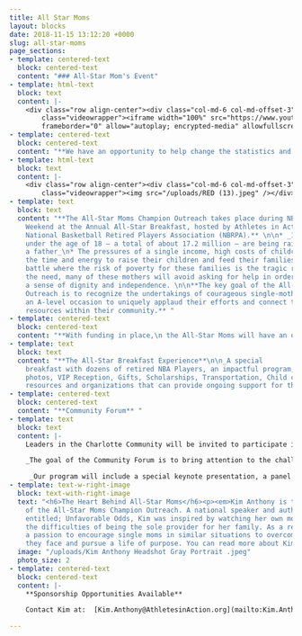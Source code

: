 ```yaml
---
title: All Star Moms
layout: blocks
date: 2018-11-15 13:12:20 +0000
slug: all-star-moms
page_sections:
- template: centered-text
  block: centered-text
  content: "### All-Star Mom's Event"
- template: html-text
  block: text
  content: |-
    <div class="row align-center"><div class="col-md-6 col-md-offset-3"><div
        class="videowrapper"><iframe width="100%" src="https://www.youtube.com/embed/n2UOhJ-KIJ0"
        frameborder="0" allow="autoplay; encrypted-media" allowfullscreen></iframe></div></div></div>
- template: centered-text
  block: centered-text
  content: "**We have an opportunity to help change the statistics and impact single mothers, their children, and their communities, one NBA All-Star City at a time!** "
- template: html-text
  block: text
  content: |-
    <div class="row align-center"><div class="col-md-6 col-md-offset-3"><div
        class="videowrapper"><img src="/uploads/RED (13).jpeg" /></div></div></div>
- template: text
  block: text
  content: "**The All-Star Moms Champion Outreach takes place during NBA All-Star
    Weekend at the Annual All-Star Breakfast, hosted by Athletes in Action and the
    National Basketball Retired Players Association (NBRPA).** \n\n* _1 in 4 children
    under the age of 18 — a total of about 17.2 million — are being raised without
    a father_\n* The pressures of a single income, high costs of childcare, finding
    the time and energy to raise their children and feed their families is a constant
    battle where the risk of poverty for these families is the tragic reality\n* Despite
    the need, many of these mothers will avoid asking for help in order to maintain
    a sense of dignity and independence. \n\n**The key goal of the All-Star Moms Champion
    Outreach is to recognize the undertakings of courageous single-mothers and create
    an A-level occasion to uniquely applaud their efforts and connect them with pertinent
    resources within their community.** "
- template: centered-text
  block: centered-text
  content: "**With funding in place,\n the All-Star Moms will have an opportunity to participate in the following:** "
- template: text
  block: text
  content: "**The All-Star Breakfast Experience**\n\n_A special
    breakfast with dozens of retired NBA Players, an impactful program, Red Carpet
    photos, VIP Reception, Gifts, Scholarships, Transportation, Child care, and more!_\n\n**Resource Row** \n\n_A one-stop-shop connecting single moms with local
    resources and organizations that can provide ongoing support for their families._\n\n **Night with the Rising Stars**\n\n_An opportunity watch the NBA’s first and second year players compete in the Rising Stars Challenge on Friday night with up to two of their children._ \n\n**Follow up Weekend Retreat**\n\n_Includes Hotel Stay, Meals, Workshops, All-Star Moms Resource Kit and Curriculum, for 50 mothers_"
- template: centered-text
  block: centered-text
  content: "**Community Forum** "
- template: text
  block: text
  content: |-
    Leaders in the Charlotte Community will be invited to participate in the Community Forum.

    _The goal of the Community Forum is to bring attention to the challenges single mothers face and inspire community leaders to develop more effective ways to work together to create support systems that assist these moms with upward mobility, while upholding dignity and respect._

     _Our program will include a special keynote presentation, a panel discussion, and an opportunity to dialogue about how the city of Charlotte can come together and create innovative ways to have a greater impact._
- template: text-w-right-image
  block: text-with-right-image
  text: "<h6>The Heart Behind All-Star Moms</h6><p><em>Kim Anthony is the visionary
    of the All-Star Moms Champion Outreach. A national speaker and author of the book
    entitled; Unfavorable Odds, Kim was inspired by watching her own mother overcome
    the difficulties of being the sole provider for her family. As a result, she developed
    a passion to encourage single moms in similar situations to overcome the obstacles
    they face and pursue a life of purpose. You can read more about Kim at www.KimAnthony.net.</em></p>"
  image: "/uploads/Kim Anthony Headshot Gray Portrait .jpeg"
  photo_size: 2
- template: centered-text
  block: centered-text
  content: |-
    **Sponsorship Opportunities Available**

    Contact Kim at:  [Kim.Anthony@AthletesinAction.org](mailto:Kim.Anthony@AthletesinAction.org)

---
```


